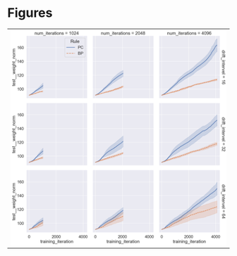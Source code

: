 
# Figures

|                               |
|:------------------------------|
| ![](./curve-weight_norm-.png) |
